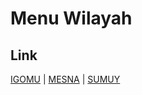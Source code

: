 # Menu Wilayah

## Link

[IGOMU](https://github.com/gigit-pemilu/pemilu-2024-92-papua-barat/tree/main/pileg-dpr/hitung-suara/sub/92-papua-barat/sub/06-teluk-bintuni/sub/24-moskona-timur/sub/2001-igomu)
 | 
[MESNA](https://github.com/gigit-pemilu/pemilu-2024-92-papua-barat/tree/main/pileg-dpr/hitung-suara/sub/92-papua-barat/sub/06-teluk-bintuni/sub/24-moskona-timur/sub/2002-mesna)
 | 
[SUMUY](https://github.com/gigit-pemilu/pemilu-2024-92-papua-barat/tree/main/pileg-dpr/hitung-suara/sub/92-papua-barat/sub/06-teluk-bintuni/sub/24-moskona-timur/sub/2003-sumuy)

